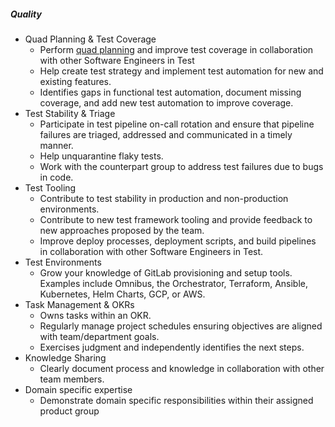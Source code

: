 ##### Quality

- Quad Planning & Test Coverage
  - Perform [quad planning](https://about.gitlab.com/handbook/engineering/infrastructure/test-platform/quad-planning/) and improve test coverage in collaboration with other Software Engineers in Test
  - Help create test strategy and implement test automation for new and existing features.
  - Identifies gaps in functional test automation, document missing coverage, and add new test automation to improve coverage.
- Test Stability & Triage
  - Participate in test pipeline on-call rotation and ensure that pipeline failures are triaged, addressed and communicated in a timely manner.
  - Help unquarantine flaky tests.
  - Work with the counterpart group to address test failures due to bugs in code.
- Test Tooling
  - Contribute to test stability in production and non-production environments.
  - Contribute to new test framework tooling and provide feedback to new approaches proposed by the team.
  - Improve deploy processes, deployment scripts, and build pipelines in collaboration with other Software Engineers in Test.
- Test Environments
  - Grow your knowledge of GitLab provisioning and setup tools. Examples include Omnibus, the Orchestrator, Terraform, Ansible, Kubernetes, Helm Charts, GCP, or AWS.
- Task Management & OKRs
  - Owns tasks within an OKR.
  - Regularly manage project schedules ensuring objectives are aligned with team/department goals.
  - Exercises judgment and independently identifies the next steps.
- Knowledge Sharing
  - Clearly document process and knowledge in collaboration with other team members.
- Domain specific expertise
  - Demonstrate domain specific responsibilities within their assigned product group
